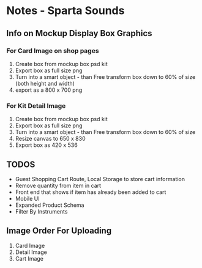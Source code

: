 # Notes - Sparta Sounds

## Info on Mockup Display Box Graphics

### For Card Image on shop pages

1. Create box from mockup box psd kit
2. Export box as full size png
3. Turn into a smart object - than Free transform box down to 60% of size (both height and width)
4. export as a 800 x 700 png

### For Kit Detail Image

1. Create box from mockup box psd kit
2. Export box as full size png
3. Turn into a smart object - than Free transform box down to 60% of size
4. Resize canvas to 650 x 830
5. Export box as 420 x 536

## TODOS

- Guest Shopping Cart Route, Local Storage to store cart information
- Remove quantity from item in cart
- Front end that shows if item has already been added to cart
- Mobile UI
- Expanded Product Schema
- Filter By Instruments

## Image Order For Uploading

1. Card Image
2. Detail Image
3. Cart Image
